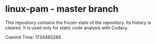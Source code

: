 # linux-pam - master branch

This repository contains the frozen state of the repository.
Its history is cleared. It is used only for static code
analysis with Codacy.

Commit Time: 1734465286